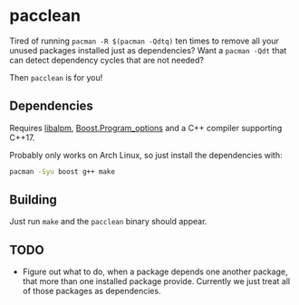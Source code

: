 # pacclean

Tired of running `pacman -R $(pacman -Qdtq)` ten times to remove all your unused packages installed just as dependencies?
Want a `pacman -Qdt` that can detect dependency cycles that are not needed?

Then `pacclean` is for you!

## Dependencies

Requires [libalpm](https://www.archlinux.org/pacman/libalpm.3.html), [Boost.Program_options](https://www.boost.org/doc/libs/release/libs/program_options/) and a C++ compiler supporting C++17.

Probably only works on Arch Linux, so just install the dependencies with:
```sh
pacman -Syu boost g++ make
```

## Building

Just run `make` and the `pacclean` binary should appear.

## TODO

- Figure out what to do, when a package depends one another package, that more than one installed package provide.
  Currently we just treat all of those packages as dependencies.

